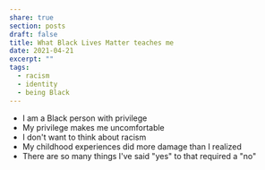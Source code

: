 ```yaml
---
share: true
section: posts
draft: false
title: What Black Lives Matter teaches me
date: 2021-04-21
excerpt: ""
tags:
  - racism
  - identity
  - being Black
---
```

- I am a Black person with privilege
- My privilege makes me uncomfortable
- I don't want to think about racism
- My childhood experiences did more damage than I realized
- There are so many things I've said "yes" to that required a "no"
